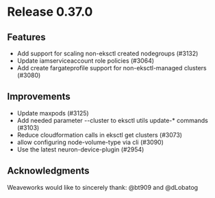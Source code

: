 # Release 0.37.0

## Features

- Add support for scaling non-eksctl created nodegroups (#3132)
- Update iamserviceaccount role policies (#3064)
- Add create fargateprofile support for non-eksctl-managed clusters (#3080)

## Improvements

- Update maxpods (#3125)
- Add needed parameter --cluster to eksctl utils update-* commands (#3103)
- Reduce cloudformation calls in eksctl get clusters (#3073)
- allow configuring node-volume-type via cli (#3090)
- Use the latest neuron-device-plugin (#2954)

## Acknowledgments
Weaveworks would like to sincerely thank:
 @bt909 and @dLobatog
